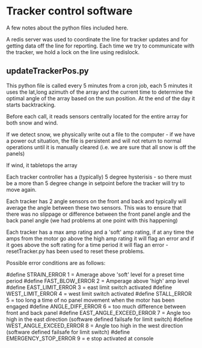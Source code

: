 # Tracker control software #

A few notes about the python files included here.

A redis server was used to coordinate the line for tracker updates and
for getting data off the line for reporting. Each time we try to
communicate with the tracker, we hold a lock on the line using
redislock.

## updateTrackerPos.py ##

This python file is called every 5 minutes from a cron job, each 5
minutes it uses the lat,long azimuth of the array and the current time
to determine the optimal angle of the array based on the sun
position. At the end of the day it starts backtracking.

Before each call, it reads sensors centrally located for the entire
array for both snow and wind.

If we detect snow, we physically write out a file to the computer - if
we have a power out situation, the file is persistent and will not
return to normal operations until it is manually cleared (i.e. we are
sure that all snow is off the panels)

If wind, it tabletops the array

Each tracker controller has a (typically) 5 degree hysterisis - so
there must be a more than 5 degree change in setpoint before the
tracker will try to move again.

Each tracker has 2 angle sensors on the front and back and typically
will average the angle between these two sensors. This was to ensure
that there was no slippage or difference between the front panel angle
and the back panel angle (we had problems at one point with this
happening)

Each tracker has a max amp rating and a 'soft' amp rating, if at any
time the amps from the motor go above the high amp rating it will flag
an error and if it goes above the soft rating for a time period it
will flag an error - resetTracker.py has been used to reset these
problems.

Possible error conditions are as follows:

#define STRAIN_ERROR 1  = Amerage above 'soft' level for a preset time period
#define FAST_BLOW_ERROR 2 = Amperage above 'high' amp level
#define EAST_LIMIT_ERROR 3  = east limit switch activated
#define WEST_LIMIT_ERROR 4 = west limit switch activated
#define STALL_ERROR 5 = too long a time of no panel movement when the motor has been engaged
#define ANGLE_DIFF_ERROR 6 = too much difference between front and back panel
#define EAST_ANGLE_EXCEED_ERROR 7 = Angle too high in the east direction (software defined failsafe for limit switch) 
#define WEST_ANGLE_EXCEED_ERROR 8 = Angle too high in the west direction (software defined failsafe for limit switch) 
#define EMERGENCY_STOP_ERROR 9 = e stop activated at console
